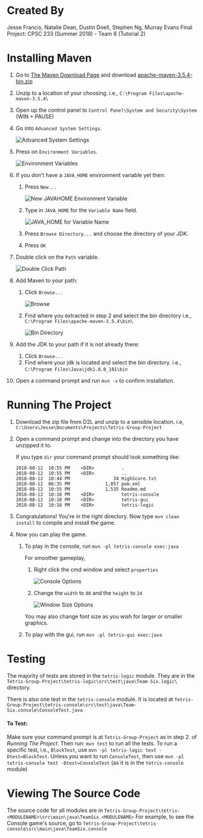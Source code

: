 # Created By
Jesse Francis, Natalie Dean, Dustin Doell, Stephen Ng, Murray Evans
Final Project: CPSC 233 (Summer 2018) - Team 6 (Tutorial 2) 

# Installing Maven
 1. Go to [The Maven Download Page](https://maven.apache.org/download.cgi) and download 
 [apache-maven-3.5.4-bin.zip](http://apache.mirror.rafal.ca/maven/maven-3/3.5.4/binaries/apache-maven-3.5.4-bin.zip)
 2. Unzip to a location of your choosing. i.e., `C:\Program Files\apache-maven-3.5.4\`
 3. Open up the control panel to `Control Panel\System and Security\System` (WIN + PAUSE)
 4. Go into `Advanced System Settings`.
 
    ![Advanced System Settings](https://github.com/Gnosley/Tetris-Group-Project/blob/MAVEN-Test/Tetris%20Project%20Readme/ControlPanel.PNG "Control Panel")
 5. Press on `Environment Variables`.
 
    ![Environment Variables](https://github.com/Gnosley/Tetris-Group-Project/blob/MAVEN-Test/Tetris%20Project%20Readme/EnvironmentVariables.PNG "Press Environment Variables")
 6. If you don't have a `JAVA_HOME` environment variable yet then:
    1. Press `New...`
    
       ![New JAVAHOME Environment Variable](https://github.com/Gnosley/Tetris-Group-Project/blob/MAVEN-Test/Tetris%20Project%20Readme/NewEnvironmentVariable.PNG "Press New Environment Variable")
    2. Type in `JAVA_HOME` for the `Variable Name` field.
    
       ![JAVA_HOME for Variable Name](https://github.com/Gnosley/Tetris-Group-Project/blob/MAVEN-Test/Tetris%20Project%20Readme/NewBrowseDirectory.PNG "Press Browse Directory...")
    3. Press `Browse Directory...` and choose the directory of your JDK.
    4. Press `OK`
 7. Double click on the `Path` variable.
 
    ![Double Click Path](https://github.com/Gnosley/Tetris-Group-Project/blob/MAVEN-Test/Tetris%20Project%20Readme/DoubleClickPath.PNG "Double Click Path")
 8. Add Maven to your path:
    1. Click `Browse...`
    
       ![Browse](https://github.com/Gnosley/Tetris-Group-Project/blob/MAVEN-Test/Tetris%20Project%20Readme/BrowsePath.PNG "Press Browse...")
    2. Find where you extracted in step 2 and select the bin directory
        i.e., `C:\Program Files\apache-maven-3.5.4\bin\`
        
        ![Bin Directory](https://github.com/Gnosley/Tetris-Group-Project/blob/MAVEN-Test/Tetris%20Project%20Readme/SelectBin.PNG "Select Bin Directory")
 9. Add the JDK to your path if it is not already there:
    1. Click `Browse...`
    2. Find where your jdk is located and select the bin directory. i.e., `C:\Program Files\Java\jdk1.8.0_181\bin`
10. Open a command prompt and run `mvn -v` to confirm installation.
# Running The Project
1. Download the zip file from D2L and unzip to a sensible location. i.e, `C:\Users\Jesse\Documents\Projects\Tetris-Group-Project`
2. Open a command prompt and change into the directory you have unzipped it to.
    
    If you type `dir` your command prompt should look something like: 
    ```
    2018-08-12  10:55 PM    <DIR>          .
    2018-08-12  10:55 PM    <DIR>          ..
    2018-08-12  10:44 PM                34 HighScore.txt
    2018-08-12  08:35 PM             1,057 pom.xml
    2018-08-12  10:55 PM             1,535 Readme.md
    2018-08-12  10:18 PM    <DIR>          tetris-console
    2018-08-12  10:18 PM    <DIR>          tetris-gui
    2018-08-12  10:18 PM    <DIR>          tetris-logic
    ```
3. Congratulations! You're in the right directory. Now type `mvn clean install` to compile and 
install the game.
4. Now you can play the game.
    1. To play in the console, run `mvn -pl tetris-console exec:java`
    
        For smoother gameplay, 
        1. Right click the cmd window and select `properties`
        
           ![Console Options](https://github.com/Gnosley/Tetris-Group-Project/blob/MAVEN-Test/Tetris%20Project%20Readme/CmdOptions.PNG "Choose Properties")
        2. Change the `width` to `80` and the `height` to `24`
        
           ![Window Size Options](https://github.com/Gnosley/Tetris-Group-Project/blob/MAVEN-Test/Tetris%20Project%20Readme/WindowSizeOptions.PNG "Change Console Size")
        
        You may also change font size as you wish for larger or smaller graphics.
    1. To play with the gui, run `mvn -pl tetris-gui exec:java`

# Testing
The majority of tests are stored in the `tetris-logic` module.
They are in the `Tetris-Group-Project\tetris-logic\src\test\java\Team-Six.logic\` directory.

There is also one test in the `tetris-console` module.
It is located at `Tetris-Group-Project\tetris-console\src\test\java\Team-Six.console\ConsoleTest.java`

#### To Test:
Make sure your command prompt is at `Tetris-Group-Project` as in step 2. of _Running The Project_.
Then run: `mvn test` to run all the tests.
To run a specific test, i.e., `BlockTest`, use `mvn -pl tetris-logic test -Dtest=BlockTest`. 
Unless you want to run `ConsoleTest`, then use `mvn -pl tetris-console test -Dtest=ConsoleTest` 
(as it is in the `tetris-console` module)
# Viewing The Source Code
The source code for all modules are in 
`Tetris-Group-Project\tetris-<MODULENAME>\src\main\java\TeamSix.<MODULENAME>`
For example, to see the Console game's source, go to 
`Tetris-Group-Project\tetris-console\src\main\java\TeamSix.console`
